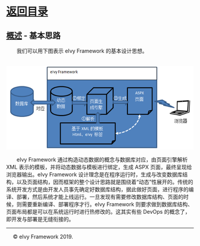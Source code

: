 # [返回目录](../README.html)

## [概述](Index.html) - 基本思路  

&emsp;&emsp;我们可以用下图表示 eIvy Framework 的基本设计思想。

&emsp;&emsp;<img src="Image/2020072201.png" width="600"></img>

&emsp;&emsp;eIvy Framework 通过构造动态数据的概念与数据库对应，由页面引擎解析 XML 表示的模板，并将动态数据与模板进行绑定，生成 ASPX 页面，最终呈现给浏览器输出。eIvy Framework 设计理念是在程序运行时，生成与改变数据库结构，以及页面结构，因而框架的整个设计思路就是围绕着“动态”性展开的。传统的系统开发方式是由开发人员事先确定好数据库结构，据此做好页面，进行程序的编译、部署，然后系统才能上线运行。一旦发现有需要修改数据库结构、页面的时候，则需要重新编译、部署程序才行。eIvy Framework 则要求做到数据库结构、页面布局都是可以在系统运行时进行热修改的。这其实有些 DevOps 的概念了，即开发与部署是无缝衔接的。  

---
&emsp; &copy; eIvy Framework 2019.
